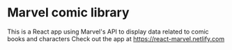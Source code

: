 # Marvel comic library

This is a React app using Marvel's API to display data related to comic books and characters
Check out the app at https://react-marvel.netlify.com
